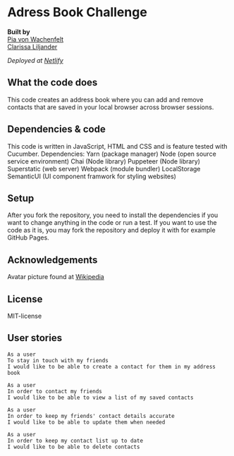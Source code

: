 # Adress Book Challenge
**Built by**   
[Pia von Wachenfelt](https://github.com/piavW)  
[Clarissa Liljander](https://github.com/clalil)

*Deployed at [Netlify](https://thirsty-fermat-a3d729.netlify.com/)*

## What the code does
This code creates an address book where you can add and remove contacts that are saved in your local browser across browser sessions. 

## Dependencies & code
This code is written in JavaScript, HTML and CSS and is feature tested with Cucumber. 
Dependencies:
Yarn (package manager)
Node (open source service environment)
Chai (Node library)
Puppeteer (Node library)
Superstatic (web server)
Webpack (module bundler)
LocalStorage
SemanticUI (UI component framwork for styling websites)

## Setup
After you fork the repository, you need to install the dependencies if you want to change anything in the code or run a test. If you want to use the code as it is, you may fork the repository and deploy it with for example GitHub Pages. 

## Acknowledgements
Avatar picture found at [Wikipedia](<https://upload.wikimedia.org/wikipedia/commons/2/24/Missing_avatar.svg>)

## License
MIT-license

## User stories  
```
As a user
To stay in touch with my friends
I would like to be able to create a contact for them in my address book  

As a user
In order to contact my friends
I would like to be able to view a list of my saved contacts

As a user
In order to keep my friends' contact details accurate
I would like to be able to update them when needed

As a user
In order to keep my contact list up to date
I would like to be able to delete contacts
```